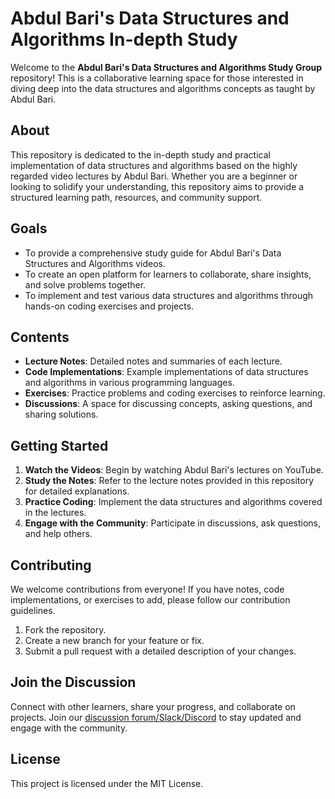 # Abdul Bari's Data Structures and Algorithms In-depth Study

Welcome to the **Abdul Bari's Data Structures and Algorithms Study Group** repository! This is a collaborative learning space for those interested in diving deep into the data structures and algorithms concepts as taught by Abdul Bari.

## About

This repository is dedicated to the in-depth study and practical implementation of data structures and algorithms based on the highly regarded video lectures by Abdul Bari. Whether you are a beginner or looking to solidify your understanding, this repository aims to provide a structured learning path, resources, and community support.

## Goals

- To provide a comprehensive study guide for Abdul Bari's Data Structures and Algorithms videos.
- To create an open platform for learners to collaborate, share insights, and solve problems together.
- To implement and test various data structures and algorithms through hands-on coding exercises and projects.

## Contents

- **Lecture Notes**: Detailed notes and summaries of each lecture.
- **Code Implementations**: Example implementations of data structures and algorithms in various programming languages.
- **Exercises**: Practice problems and coding exercises to reinforce learning.
- **Discussions**: A space for discussing concepts, asking questions, and sharing solutions.

## Getting Started

1. **Watch the Videos**: Begin by watching Abdul Bari's lectures on YouTube.
2. **Study the Notes**: Refer to the lecture notes provided in this repository for detailed explanations.
3. **Practice Coding**: Implement the data structures and algorithms covered in the lectures.
4. **Engage with the Community**: Participate in discussions, ask questions, and help others.

## Contributing

We welcome contributions from everyone! If you have notes, code implementations, or exercises to add, please follow our contribution guidelines.

1. Fork the repository.
2. Create a new branch for your feature or fix.
3. Submit a pull request with a detailed description of your changes.

## Join the Discussion

Connect with other learners, share your progress, and collaborate on projects. Join our [discussion forum/Slack/Discord](#) to stay updated and engage with the community.

## License

This project is licensed under the MIT License.
